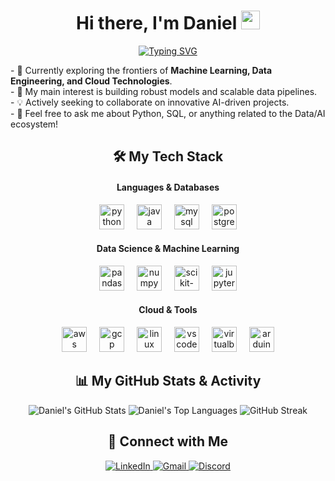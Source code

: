 
<h1 align="center">
  Hi there, I'm Daniel <img src="https://media.giphy.com/media/hvRJCLFzcasrR4ia7z/giphy.gif" width="30px">
</h1>
<div align="center">
  <a href="https://git.io/typing-svg"><img src="https://readme-typing-svg.demolab.com?font=Fira+Code&weight=600&size=25&pause=1000&color=00BFFF&center=true&vCenter=true&width=435&lines=Systems+Engineering+Student;AI+%26+Data+Science+Enthusiast;Machine+Learning+Explorer;Cloud+Computing+Adept" alt="Typing SVG" /></a>
</div>

<p align="left">
  - 🚀 Currently exploring the frontiers of <b>Machine Learning, Data Engineering, and Cloud Technologies</b>.
  <br>
  - 🧠 My main interest is building robust models and scalable data pipelines.
  <br>
  - 💡 Actively seeking to collaborate on innovative AI-driven projects.
  <br>
  - 💬 Feel free to ask me about Python, SQL, or anything related to the Data/AI ecosystem!
</p>



<div align="center">
  <h2 align="center">🛠️ My Tech Stack</h2>
  
  <h4>Languages & Databases</h4>
  <p align="center">
    <a href="https://www.python.org" target="_blank" rel="noreferrer"> <img src="https://skillicons.dev/icons?i=python" height="40" alt="python logo"  /></a>
    <img width="12" />
    <a href="https://www.java.com" target="_blank" rel="noreferrer"> <img src="https://skillicons.dev/icons?i=java" height="40" alt="java logo"  /></a>
    <img width="12" />
    <a href="https://www.mysql.com/" target="_blank" rel="noreferrer"> <img src="https://skillicons.dev/icons?i=mysql" height="40" alt="mysql logo"  /></a>
    <img width="12" />
    <a href="https://www.postgresql.org" target="_blank" rel="noreferrer"> <img src="https://skillicons.dev/icons?i=postgres" height="40" alt="postgresql logo"  /></a>
  </p>
  
  <h4>Data Science & Machine Learning</h4>
  <p align="center">
    <a href="https://pandas.pydata.org/" target="_blank" rel="noreferrer"> <img src="https://cdn.simpleicons.org/pandas/150458" height="40" alt="pandas logo"  /></a>
    <img width="12" />
    <a href="https://numpy.org/" target="_blank" rel="noreferrer"> <img src="https://skillicons.dev/icons?i=numpy" height="40" alt="numpy logo"  /></a>
    <img width="12" />
    <a href="https://scikit-learn.org/" target="_blank" rel="noreferrer"> <img src="https://skillicons.dev/icons?i=scikitlearn" height="40" alt="scikit-learn logo"  /></a>
    <img width="12" />
    <a href="https://jupyter.org/" target="_blank" rel="noreferrer"> <img src="https://cdn.simpleicons.org/jupyter/F37626" height="40" alt="jupyter logo"  /></a>
  </p>

  <h4>Cloud & Tools</h4>
  <p align="center">
    <a href="https://aws.amazon.com" target="_blank" rel="noreferrer"> <img src="https://skillicons.dev/icons?i=aws" height="40" alt="aws logo"  /></a>
    <img width="12" />
    <a href="https://cloud.google.com" target="_blank" rel="noreferrer"> <img src="https://skillicons.dev/icons?i=gcp" height="40" alt="gcp logo"  /></a>
    <img width="12" />
    <a href="https://www.linux.org/" target="_blank" rel="noreferrer"> <img src="https://skillicons.dev/icons?i=linux" height="40" alt="linux logo"  /></a>
    <img width="12" />
    <a href="https://code.visualstudio.com/" target="_blank" rel="noreferrer"> <img src="https://skillicons.dev/icons?i=vscode" height="40" alt="vscode logo"  /></a>
    <img width="12" />
    <a href="https://www.virtualbox.org/" target="_blank" rel="noreferrer"> <img src="https://skillicons.dev/icons?i=virtualbox" height="40" alt="virtualbox logo"  /></a>
    <img width="12" />
    <a href="https://www.arduino.cc/" target="_blank" rel="noreferrer"> <img src="https://skillicons.dev/icons?i=arduino" height="40" alt="arduino logo"  /></a>
  </p>
</div>

<div align="center">
  <h2 align="center">📊 My GitHub Stats & Activity</h2>
  
  <img src="https://github-readme-stats.vercel.app/api?username=DANIELRINCON28&show_icons=true&theme=tokyonight&rank_icon=github&hide_border=true" alt="Daniel's GitHub Stats" />
  
  <img src="https://github-readme-stats.vercel.app/api/top-langs/?username=DANIELRINCON28&layout=compact&theme=tokyonight&hide_border=true" alt="Daniel's Top Languages" />
  
  <img src="https://github-readme-streak-stats.herokuapp.com/?user=DANIELRINCON28&theme=tokyonight&hide_border=true" alt="GitHub Streak" />
</div>

<div align="center">
  <h2 align="center">🤝 Connect with Me</h2>
  <p align="center">
    <a href="https://www.linkedin.com/in/daniel-alejandro-rinc%C3%B3n-valencia-b4a205248/" target="_blank">
      <img src="https://img.shields.io/badge/LinkedIn-0077B5?style=for-the-badge&logo=linkedin&logoColor=white" alt="LinkedIn" />
    </a>
    <a href="mailto:danalerin@gmail.com" target="_blank">
      <img src="https://img.shields.io/badge/Gmail-D14836?style=for-the-badge&logo=gmail&logoColor=white" alt="Gmail" />
    </a>
    <a href="https://discord.com/users/528783627560026122" target="_blank">
      <img src="https://img.shields.io/badge/Discord-7289DA?style=for-the-badge&logo=discord&logoColor=white" alt="Discord" />
    </a>
  </p>
</div>
